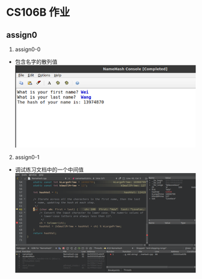# CS106B 作业
## assign0
1. assign0-0
- 包含名字的散列值
![assign0-0](./assign0/assign0-0.png)

2. assign0-1
- 调试练习文档中的一个中间值
![assign0-1](./assign0/assign0-1.png)



